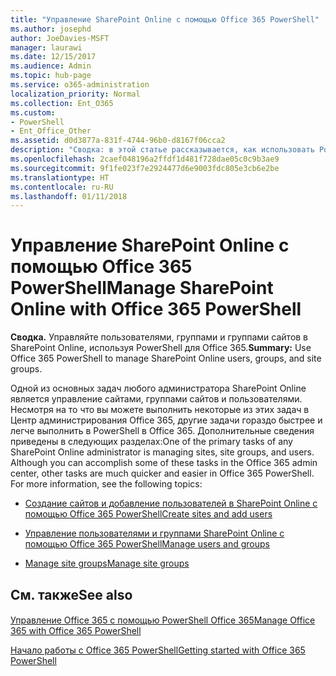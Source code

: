 ```yaml
---
title: "Управление SharePoint Online с помощью Office 365 PowerShell"
ms.author: josephd
author: JoeDavies-MSFT
manager: laurawi
ms.date: 12/15/2017
ms.audience: Admin
ms.topic: hub-page
ms.service: o365-administration
localization_priority: Normal
ms.collection: Ent_O365
ms.custom:
- PowerShell
- Ent_Office_Other
ms.assetid: d0d3877a-831f-4744-96b0-d8167f06cca2
description: "Сводка: в этой статье рассказывается, как использовать PowerShell в Office 365 для управления пользователями, группами и группами сайтов в SharePoint Online."
ms.openlocfilehash: 2caef048196a2ffdf1d481f728dae05c0c9b3ae9
ms.sourcegitcommit: 9f1fe023f7e2924477d6e9003fdc805e3cb6e2be
ms.translationtype: HT
ms.contentlocale: ru-RU
ms.lasthandoff: 01/11/2018
---
```

# <a name="manage-sharepoint-online-with-office-365-powershell"></a><span data-ttu-id="c7423-103">Управление SharePoint Online с помощью Office 365 PowerShell</span><span class="sxs-lookup"><span data-stu-id="c7423-103">Manage SharePoint Online with Office 365 PowerShell</span></span>

 <span data-ttu-id="c7423-104">**Сводка.** Управляйте пользователями, группами и группами сайтов в SharePoint Online, используя PowerShell для Office 365.</span><span class="sxs-lookup"><span data-stu-id="c7423-104">**Summary:** Use Office 365 PowerShell to manage SharePoint Online users, groups, and site groups.</span></span>
  
<span data-ttu-id="c7423-p101">Одной из основных задач любого администратора SharePoint Online является управление сайтами, группами сайтов и пользователями. Несмотря на то что вы можете выполнить некоторые из этих задач в Центр администрирования Office 365, другие задачи гораздо быстрее и легче выполнить в PowerShell в Office 365. Дополнительные сведения приведены в следующих разделах:</span><span class="sxs-lookup"><span data-stu-id="c7423-p101">One of the primary tasks of any SharePoint Online administrator is managing sites, site groups, and users. Although you can accomplish some of these tasks in the Office 365 admin center, other tasks are much quicker and easier in Office 365 PowerShell. For more information, see the following topics:</span></span>
  
- <span data-ttu-id="c7423-108">[Создание сайтов и добавление пользователей в SharePoint Online с помощью Office 365 PowerShell]((http://technet.microsoft.com/library/c55d4ccf-ab36-481a-a285-c40234e11abd.aspx))</span><span class="sxs-lookup"><span data-stu-id="c7423-108">[Create sites and add users]((http://technet.microsoft.com/library/c55d4ccf-ab36-481a-a285-c40234e11abd.aspx))</span></span>
    
- <span data-ttu-id="c7423-109">[Управление пользователями и группами SharePoint Online с помощью Office 365 PowerShell]((http://technet.microsoft.com/library/9680af2e-a965-4e62-92ee-da72105c7800.aspx))</span><span class="sxs-lookup"><span data-stu-id="c7423-109">[Manage users and groups]((http://technet.microsoft.com/library/9680af2e-a965-4e62-92ee-da72105c7800.aspx))</span></span>
    
- <span data-ttu-id="c7423-110">[Manage site groups]((http://technet.microsoft.com/library/122f4099-c78d-4cce-bab0-4343b04596ae.aspx))</span><span class="sxs-lookup"><span data-stu-id="c7423-110">[Manage site groups]((http://technet.microsoft.com/library/122f4099-c78d-4cce-bab0-4343b04596ae.aspx))</span></span>
    
## <a name="see-also"></a><span data-ttu-id="c7423-111">См. также</span><span class="sxs-lookup"><span data-stu-id="c7423-111">See also</span></span>

#### 

[<span data-ttu-id="c7423-112">Управление Office 365 с помощью PowerShell Office 365</span><span class="sxs-lookup"><span data-stu-id="c7423-112">Manage Office 365 with Office 365 PowerShell</span></span>](manage-office-365-with-office-365-powershell.md)
  
[<span data-ttu-id="c7423-113">Начало работы с Office 365 PowerShell</span><span class="sxs-lookup"><span data-stu-id="c7423-113">Getting started with Office 365 PowerShell</span></span>](getting-started-with-office-365-powershell.md)

